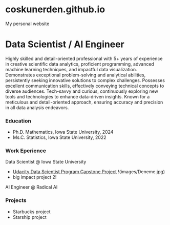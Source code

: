 # coskunerden.github.io
My personal website
# Data Scientist / AI Engineer
Highly skilled and detail-oriented professional with 5+ years of experience in creative scientific data analytics, proficient programming, advanced machine learning techniques, and impactful data visualization. Demonstrates exceptional problem-solving and analytical abilities, persistently seeking innovative solutions to complex challenges. Possesses excellent communication skills, effectively conveying technical concepts to diverse audiences. Tech-savvy and curious, continuously exploring new tools and technologies to enhance data-driven insights. Known for a meticulous and detail-oriented approach, ensuring accuracy and precision in all data analysis endeavors.

### Education
- Ph.D. Mathematics, Iowa State University, 2024
- Ms.C. Statistics, Iowa State University, 2022


### Work Eperience
Data Scientist @ Iowa State University
- [Udacity Data Scientist Program Capstone Project](https://coskunerden.github.io/Udacity_DS_Capstone_Project/)
!(images/Deneme.jpg)
- big impact project 2!


AI Engineer @ Radical AI

### Projects
- Starbucks project
- Starship project
